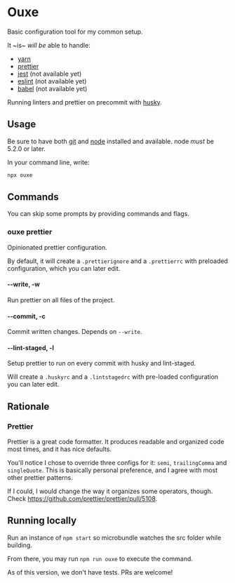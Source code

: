 # Ouxe

Basic configuration tool for my common setup.

It ~is~ _will be_ able to handle:

- [yarn](https://yarnpkg.com)
- [prettier](https://prettier.io)
- [jest](https://jestjs.io) (not available yet)
- [eslint](https://eslint.org) (not available yet)
- [babel](https://babeljs.io) (not available yet)

Running linters and prettier on precommit with [husky](https://github.com/typicode/husky).

## Usage

Be sure to have both [git](https://git-scm.com) and [node](https://nodejs.org/en/) installed and available. node _must_ be 5.2.0 or later.

In your command line, write:

```bash
npx ouxe
```

## Commands

You can skip some prompts by providing commands and flags.

### ouxe prettier

Opinionated prettier configuration.

By default, it will create a `.prettierignore` and a `.prettierrc` with preloaded configuration, which you can later edit.

#### --write, -w

Run prettier on all files of the project.

#### --commit, -c

Commit written changes. Depends on `--write`.

#### --lint-staged, -l

Setup prettier to run on every commit with husky and lint-staged.

Will create a `.huskyrc` and a `.lintstagedrc` with pre-loaded configuration you can later edit.

## Rationale

### Prettier

Prettier is a great code formatter. It produces readable and organized code most times, and it has nice defaults.

You'll notice I chose to override three configs for it: `semi`, `trailingComma` and `singleQuote`. This is basically personal preference, and I agree with most other prettier patterns.

If I could, I would change the way it organizes some operators, though. Check https://github.com/prettier/prettier/pull/5108.

## Running locally

Run an instance of `npm start` so microbundle watches the src folder while building.

From there, you may run `npm run ouxe` to execute the command.

As of this version, we don't have tests. PRs are welcome!
